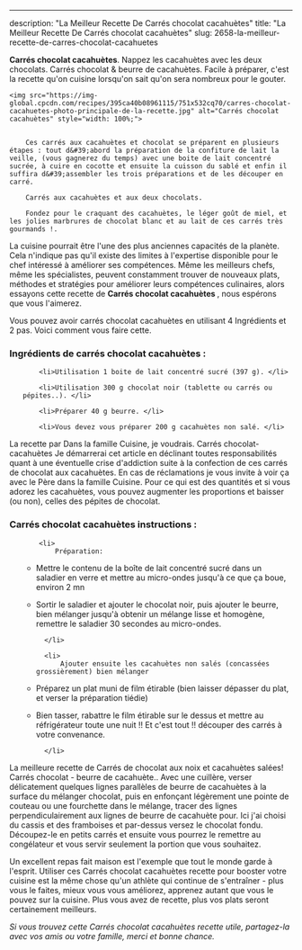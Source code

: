 ---
description: "La Meilleur Recette De Carrés chocolat cacahuètes"
title: "La Meilleur Recette De Carrés chocolat cacahuètes"
slug: 2658-la-meilleur-recette-de-carres-chocolat-cacahuetes

<p>
	<strong>Carrés chocolat cacahuètes</strong>. 
	Nappez les cacahuètes avec les deux chocolats. Carrés chocolat &amp; beurre de cacahuètes. Facile à préparer, c&#39;est la recette qu&#39;on cuisine lorsqu&#39;on sait qu&#39;on sera nombreux pour le gouter.
</p>
<p>
	
	<img src="https://img-global.cpcdn.com/recipes/395ca40b08961115/751x532cq70/carres-chocolat-cacahuetes-photo-principale-de-la-recette.jpg" alt="Carrés chocolat cacahuètes" style="width: 100%;">
	
	
		Ces carrés aux cacahuètes et chocolat se préparent en plusieurs étapes : tout d&#39;abord la préparation de la confiture de lait la veille, (vous gagnerez du temps) avec une boite de lait concentré sucrée, à cuire en cocotte et ensuite la cuisson du sablé et enfin il suffira d&#39;assembler les trois préparations et de les découper en carré.
	
		Carrés aux cacahuètes et aux deux chocolats.
	
		Fondez pour le craquant des cacahuètes, le léger goût de miel, et les jolies marbrures de chocolat blanc et au lait de ces carrés très gourmands !.
	
</p>

La cuisine pourrait être l'une des plus anciennes capacités de la planète. Cela n'indique pas qu'il existe des limites à l'expertise disponible pour le chef intéressé à améliorer ses compétences. Même les meilleurs chefs, même les spécialistes, peuvent constamment trouver de nouveaux plats, méthodes et stratégies pour améliorer leurs compétences culinaires, alors essayons cette recette de <strong> Carrés chocolat cacahuètes </strong>, nous espérons que vous l'aimerez.

<!--inarticleads1-->

Vous pouvez avoir carrés chocolat cacahuètes en utilisant 4 Ingrédients et 2 pas. Voici comment vous faire cette.

<h3>Ingrédients de carrés chocolat cacahuètes :</h3>

<ol>
	
		<li>Utilisation 1 boite de lait concentré sucré (397 g). </li>
	
		<li>Utilisation 300 g chocolat noir (tablette ou carrés ou pépites..). </li>
	
		<li>Préparer 40 g beurre. </li>
	
		<li>Vous devez vous préparer 200 g cacahuètes non salé. </li>
	
</ol>

La recette par Dans la famille Cuisine, je voudrais. Carrés chocolat-cacahuètes Je démarrerai cet article en déclinant toutes responsabilités quant à une éventuelle crise d&#39;addiction suite à la confection de ces carrés de chocolat aux cacahuètes. En cas de réclamations je vous invite à voir ça avec le Père dans la famille Cuisine. Pour ce qui est des quantités et si vous adorez les cacahuètes, vous pouvez augmenter les proportions et baisser (ou non), celles des pépites de chocolat. 

<!--inarticleads2-->

<h3>Carrés chocolat cacahuètes instructions :</h3>

<ol>
	
		<li>
			Préparation:
- Mettre le contenu de la boîte de lait concentré sucré dans un saladier en verre et mettre au micro-ondes jusqu&#39;à ce que ça boue, environ 2 mn
- Sortir le saladier et ajouter le chocolat noir, puis ajouter le beurre, bien mélanger jusqu&#39;à obtenir un mélange lisse et homogène, remettre le saladier 30 secondes au micro-ondes.
			
			
		</li>
	
		<li>
			Ajouter ensuite les cacahuètes non salés (concassées grossièrement) bien mélanger
- Préparez un plat muni de film étirable (bien laisser dépasser du plat, et verser la préparation tiédie)
- Bien tasser, rabattre le film étirable sur le dessus et mettre au réfrigérateur toute une nuit !!
Et c&#39;est tout !! découper des carrés à votre convenance.
			
			
		</li>
	
</ol>

La meilleure recette de Carrés de chocolat aux noix et cacahuètes salées! Carrés chocolat - beurre de cacahuète.. Avec une cuillère, verser délicatement quelques lignes parallèles de beurre de cacahuètes à la surface du mélanger chocolat, puis en enfonçant légèrement une pointe de couteau ou une fourchette dans le mélange, tracer des lignes perpendiculairement aux lignes de beurre de cacahuète pour. Ici j&#39;ai choisi du cassis et des framboises et par-dessus versez le chocolat fondu. Découpez-le en petits carrés et ensuite vous pourrez le remettre au congélateur et vous servir seulement la portion que vous souhaitez. 

<!--inarticleads1-->

<p>
Un excellent repas fait maison est l'exemple que tout le monde garde à l'esprit. Utiliser ces Carrés chocolat cacahuètes recette pour booster votre cuisine est la même chose qu'un athlète qui continue de s'entraîner - plus vous le faites, mieux vous vous améliorez, apprenez autant que vous le pouvez sur la cuisine. Plus vous avez de recette, plus vos plats seront certainement meilleurs.
</p>

<p>
<i>Si vous trouvez cette Carrés chocolat cacahuètes recette utile, partagez-la avec vos amis ou votre famille, merci et bonne chance.</i>
</p>
